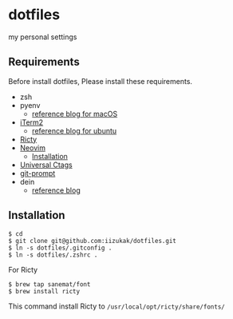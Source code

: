 # dotfiles

my personal settings

## Requirements

Before install dotfiles, Please install these requirements.

- zsh
- pyenv
    - [reference blog for macOS](https://sleepless-se.net/2019/08/05/pyenv-install-zlib-not-available-error/)
- [iTerm2](https://iterm2.com/) 
    - [reference blog for ubuntu](https://qiita.com/shigechioyo/items/198211e84f8e0e9a5c18)
- [Ricty](https://rictyfonts.github.io/)
- [Neovim](https://github.com/neovim/neovim)
	- [Installation](https://github.com/neovim/neovim/wiki/Installing-Neovim)
- [Universal Ctags](https://github.com/universal-ctags/ctags)
- [git-prompt](https://github.com/git/git/blob/master/contrib/completion/git-prompt.sh)
- dein
    - [reference blog](https://qiita.com/Coolucky/items/0a96910f13586d635dc0)

## Installation

```
$ cd
$ git clone git@github.com:iizukak/dotfiles.git
$ ln -s dotfiles/.gitconfig .
$ ln -s dotfiles/.zshrc .
```

For Ricty

```
$ brew tap sanemat/font
$ brew install ricty
```

This command install Ricty to `/usr/local/opt/ricty/share/fonts/`
